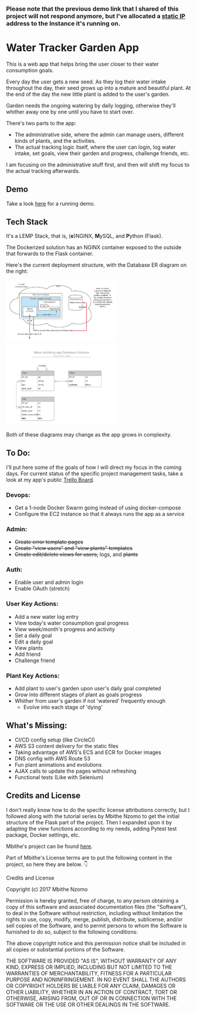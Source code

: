 ### Please note that the previous demo link that I shared of this project will not respond anymore, but I've allocated a [static IP](http://3.97.179.20) address to the Instance it's running on.

#  Water Tracker Garden App

This is a web app that helps bring the user closer to their water consumption goals.

Every day the user gets a new seed. As they log their water intake throughout the day, their seed grows up into a mature and beautiful plant. At the end of the day the new little plant is added to the user's garden.

Garden needs the ongoing watering by daily logging, otherwise they'll whither away one by one until you have to start over.

There's two parts to the app: 
 - The administrative side, where the admin can manage users, different kinds of plants, and the activities.
 - The actual tracking logic itself, where the user can login, log water intake, set goals, view their garden and progress, challenge friends, etc.
 
 I am focusing on the administrative stuff first, and then will shift my focus to the actual tracking afterwards.

##  Demo

Take a look [here](http://3.97.179.20) for a running demo. 

##  Tech Stack

It's a LEMP Stack, that is, (**e**)NGINX, **M**ySQL, and **P**ython (Flask).

The Dockerized solution has an NGINX container exposed to the outside that forwards to the Flask container.

Here's the current deployment structure, with the Database ER diagram on the right:

<img src="/docs/AWS-project-structure-diagram.png" width="300"> <img src="/docs/Database-ER-diagram.png" width="300">

Both of these diagrams may change as the app grows in complexity.

## To Do:
I'll put here some of the goals of how I will direct my focus in the coming days. For current status of the specific project management tasks, take a look at my app's public [Trello Board](https://trello.com/b/S0eno1QN/water-tracker-consumption-app).

### Devops:
  - Get a 1-node Docker Swarm going instead of using docker-compose
  - Configure the EC2 instance so that it always runs the app as a service
  
### Admin:
  - ~~Create error template pages~~
  - ~~Create "view users" and "view plants" templates~~
  - ~~Create edit/delete views for users,~~ logs, and ~~plants~~
  
### Auth:
  - Enable user and admin login
  - Enable OAuth (stretch)

### User Key Actions:
  - Add a new water log entry
  - View today's water consumption goal progress
  - View week/month's progress and activity
  - Set a daily goal
  - Edit a daily goal
  - View plants
  - Add friend
  - Challenge friend
  
### Plant Key Actions:
  - Add plant to user's garden upon user's daily goal completed
  - Grow into different stages of plant as goals progress
  - Whither from user's garden if not 'watered' frequently enough
    - Evolve into each stage of 'dying'

## What's Missing:
  - CI/CD config setup (like CircleCI)
  - AWS S3 content delivery for the static files
  - Taking advantage of AWS's ECS and ECR for Docker images
  - DNS config with AWS Route 53
  - Fun plant animations and evolutions
  - AJAX calls to update the pages without refreshing
  - Functional tests (Like with Selenium)

##  Credits and License
I don't really know how to do the specific license attributions correctly, but I followed along with the tutorial series by Mbithe Nzomo to get the initial structure of the Flask part of the project. Then I expanded upon it by adapting the view functions according to my needs, adding Pytest test package, Docker settings, etc. 

Mbithe's project can be found [here](https://github.com/mbithenzomo/project-dream-team-three).

Part of Mbithe's License terms are to put the following content in the project, so here they are below. :point_down: 

Credits and License

Copyright (c) 2017 Mbithe Nzomo

Permission is hereby granted, free of charge, to any person obtaining a copy of this software and associated documentation files (the "Software"), to deal in the Software without restriction, including without limitation the rights to use, copy, modify, merge, publish, distribute, sublicense, and/or sell copies of the Software, and to permit persons to whom the Software is furnished to do so, subject to the following conditions:

The above copyright notice and this permission notice shall be included in all copies or substantial portions of the Software.

THE SOFTWARE IS PROVIDED "AS IS", WITHOUT WARRANTY OF ANY KIND, EXPRESS OR IMPLIED, INCLUDING BUT NOT LIMITED TO THE WARRANTIES OF MERCHANTABILITY, FITNESS FOR A PARTICULAR PURPOSE AND NONINFRINGEMENT. IN NO EVENT SHALL THE AUTHORS OR COPYRIGHT HOLDERS BE LIABLE FOR ANY CLAIM, DAMAGES OR OTHER LIABILITY, WHETHER IN AN ACTION OF CONTRACT, TORT OR OTHERWISE, ARISING FROM, OUT OF OR IN CONNECTION WITH THE SOFTWARE OR THE USE OR OTHER DEALINGS IN THE SOFTWARE.
